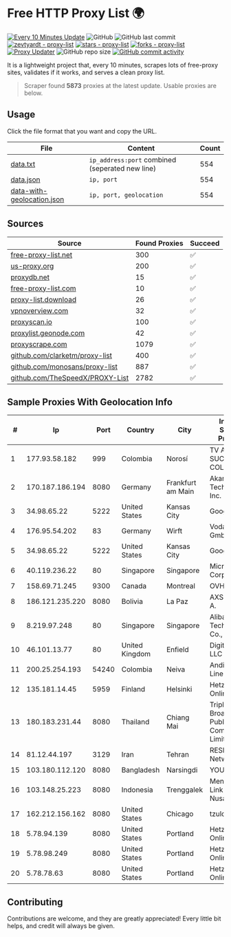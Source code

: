 
# Free HTTP Proxy List 🌍

[![Every 10 Minutes Update](https://github.com/mertguvencli/http-proxy-list/actions/workflows/main.yml/badge.svg?branch=main)](https://github.com/mertguvencli/http-proxy-list/actions/workflows/main.yml)
![GitHub](https://img.shields.io/github/license/mertguvencli/http-proxy-list)
![GitHub last commit](https://img.shields.io/github/last-commit/mertguvencli/http-proxy-list)
[![zevtyardt - proxy-list](https://img.shields.io/static/v1?label=zevtyardt&message=proxy-list&color=blue&logo=github)](https://github.com/zevtyardt/proxy-list "Go to GitHub repo")
[![stars - proxy-list](https://img.shields.io/github/stars/zevtyardt/proxy-list?style=social)](https://github.com/zevtyardt/proxy-list)
[![forks - proxy-list](https://img.shields.io/github/forks/zevtyardt/proxy-list?style=social)](https://github.com/zevtyardt/proxy-list)
[![Proxy Updater](https://github.com/zevtyardt/proxy-list/workflows/Proxy%20Updater/badge.svg)](https://github.com/zevtyardt/proxy-list/actions?query=workflow:"Proxy+Updater")
![GitHub repo size](https://img.shields.io/github/repo-size/zevtyardt/proxy-list)
[![GitHub commit activity](https://img.shields.io/github/commit-activity/m/zevtyardt/proxy-list?logo=commits)](https://github.com/zevtyardt/proxy-list/commits/main)

It is a lightweight project that, every 10 minutes, scrapes lots of free-proxy sites, validates if it works, and serves a clean proxy list.

> Scraper found **5873** proxies at the latest update. Usable proxies are below.

## Usage

Click the file format that you want and copy the URL.

|File|Content|Count|
|----|-------|-----|
|[data.txt](https://raw.githubusercontent.com/mertguvencli/http-proxy-list/main/proxy-list/data.txt)|`ip_address:port` combined (seperated new line)|554|
|[data.json](https://raw.githubusercontent.com/mertguvencli/http-proxy-list/main/proxy-list/data.json)|`ip, port`|554|
|[data-with-geolocation.json](https://raw.githubusercontent.com/mertguvencli/http-proxy-list/main/proxy-list/data-with-geolocation.json)|`ip, port, geolocation`|554|

## Sources

|Source|Found Proxies|Succeed|
|------|-------------|-------|
|[free-proxy-list.net](https://free-proxy-list.net)|300|✅|
|[us-proxy.org](https://www.us-proxy.org)|200|✅|
|[proxydb.net](http://proxydb.net)|15|✅|
|[free-proxy-list.com](https://free-proxy-list.com/?page=&port=&type%5B%5D=http&type%5B%5D=https&up_time=0&search=Search)|10|✅|
|[proxy-list.download](https://www.proxy-list.download/HTTP)|26|✅|
|[vpnoverview.com](https://vpnoverview.com/privacy/anonymous-browsing/free-proxy-servers)|32|✅|
|[proxyscan.io](https://www.proxyscan.io)|100|✅|
|[proxylist.geonode.com](https://proxylist.geonode.com/api/proxy-list?limit=300&page=1&sort_by=lastChecked&sort_type=desc&protocols=http,https)|42|✅|
|[proxyscrape.com](https://api.proxyscrape.com/v2/?request=displayproxies&protocol=http&timeout=10000&country=all&ssl=all&anonymity=all)|1079|✅|
|[github.com/clarketm/proxy-list](https://raw.githubusercontent.com/clarketm/proxy-list/master/proxy-list-raw.txt)|400|✅|
|[github.com/monosans/proxy-list](https://raw.githubusercontent.com/monosans/proxy-list/main/proxies/http.txt)|887|✅|
|[github.com/TheSpeedX/PROXY-List](https://raw.githubusercontent.com/TheSpeedX/PROXY-List/master/http.txt)|2782|✅|


## Sample Proxies With Geolocation Info

|#|Ip|Port|Country|City|Internet Service Provider|
|-|--|----|-------|----|-------------------------|
|1|177.93.58.182|999|Colombia|Norosí|TV AZTECA SUCURSAL COLOMBIA|
|2|170.187.186.194|8080|Germany|Frankfurt am Main|Akamai Technologies, Inc.|
|3|34.98.65.22|5222|United States|Kansas City|Google LLC|
|4|176.95.54.202|83|Germany|Wirft|Vodafone GmbH|
|5|34.98.65.22|5222|United States|Kansas City|Google LLC|
|6|40.119.236.22|80|Singapore|Singapore|Microsoft Corporation|
|7|158.69.71.245|9300|Canada|Montreal|OVH SAS|
|8|186.121.235.220|8080|Bolivia|La Paz|AXS Bolivia S. A.|
|9|8.219.97.248|80|Singapore|Singapore|Alibaba (US) Technology Co., Ltd.|
|10|46.101.13.77|80|United Kingdom|Enfield|DigitalOcean, LLC|
|11|200.25.254.193|54240|Colombia|Neiva|Andinet ON Line|
|12|135.181.14.45|5959|Finland|Helsinki|Hetzner Online GmbH|
|13|180.183.231.44|8080|Thailand|Chiang Mai|Triple T Broadband Public Company Limited|
|14|81.12.44.197|3129|Iran|Tehran|RESPINA Networks|
|15|103.180.112.120|8080|Bangladesh|Narsingdi|YOUR|
|16|103.148.25.223|8080|Indonesia|Trenggalek|Menaksopal Link Nusantara|
|17|162.212.156.162|8080|United States|Chicago|tzulo, inc.|
|18|5.78.94.139|8080|United States|Portland|Hetzner Online GmbH|
|19|5.78.98.249|8080|United States|Portland|Hetzner Online GmbH|
|20|5.78.78.63|8080|United States|Portland|Hetzner Online GmbH|



## Contributing

Contributions are welcome, and they are greatly appreciated! Every
little bit helps, and credit will always be given.

